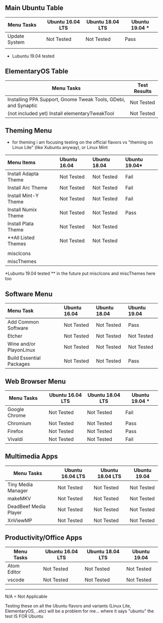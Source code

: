 
## Main Ubuntu Table

Menu Tasks    |   | Ubuntu 16.04 LTS | Ubuntu 18.04 LTS | Ubuntu 19.04 *
--------------|---|------------------|------------------|---------------
Update System |   | Not Tested       | Not Tested       | Pass
              |   |                  |                  |

* Lubuntu 19.04 tested 

## ElementaryOS Table

Menu Tasks                                                     | Test Results
---------------------------------------------------------------|-------------
Installing PPA Support, Gnome Tweak Tools, GDebi, and Synaptic | Not Tested
(not included yet) Install elementaryTweakTool                 | Not Tested

## Theming Menu 
- for theming i am focusing testing on the official flavors vs "theming on Linux Lite" (like Xubuntu anyway), or Linux Mint 

| Menu Items           |   | Ubuntu 16.04 | Ubuntu 18.04 | Ubuntu 19.04* |
|:---------------------|:--|:-------------|:-------------|:--------------|
| Install Adapta Theme |   | Not Tested   | Not Tested   | Fail          |
| Install Arc Theme    |   | Not Tested   | Not Tested   | Fail          |
| Install Mint-Y Theme |   | Not Tested   | Not Tested   | Fail          |
| Install Numix Theme  |   | Not Tested   | Not Tested   | Pass          |
| Install Plata Theme  |   | Not Tested   | Not Tested   |               |
| **All Listed Themes  |   | Not Tested   | Not Tested   |               |
|                      |   |              |              |               |
| miscIcons            |   |              |              |               |
| miscThemes           |   |              |              |               |

*Lubuntu 19.04 tested
** in the future put miscIcons and miscThemes here too 

## Software Menu 

| Menu Task                |   | Ubuntu 16.04 | Ubuntu 18.04 | Ubuntu 19.04 |
|:-------------------------|:--|:-------------|:-------------|:-------------|
| Add Common Software      |   | Not Tested   | Not Tested   | Pass         |
| Etcher                   |   | Not Tested   | Not Tested   | Not Tested   |
| Wine and/or PlayonLinux  |   | Not Tested   | Not Tested   | Not Tested   |
| Build Essential Packages |   | Not Tested   | Not Tested   | Pass         |


## Web Browser Menu 

Menu Tasks    |   | Ubuntu 16.04 LTS | Ubuntu 18.04 LTS | Ubuntu 19.04 *
--------------|---|------------------|------------------|---------------
Google Chrome |   | Not Tested       | Not Tested       | Fail
Chromium      |   | Not Tested       | Not Tested       | Pass
Firefox       |   | Not Tested       | Not Tested       | Pass
Vivaldi       |   | Not Tested       | Not Tested       | Fail


## Multimedia Apps

| Menu Tasks            |   | Ubuntu 16.04 LTS | Ubuntu 18.04 LTS | Ubuntu 19.04 |
|-----------------------|---|------------------|------------------|--------------|
| Tiny Media Manager    |   | Not Tested       | Not Tested       | Not Tested   |
| makeMKV               |   | Not Tested       | Not Tested       | Not Tested   |
| DeadBeef Media Player |   | Not Tested       | Not Tested       | Not Tested   |
| XnViewMP              |   | Not Tested       | Not Tested       | Not Tested   |


## Productivity/Office Apps 

| Menu Tasks  |   | Ubuntu 16.04 LTS | Ubuntu 18.04 LTS | Ubuntu 19.04 |
|-------------|---|------------------|------------------|--------------|
| Atom Editor |   | Not Tested       | Not Tested       | Not Tested   |
| vscode      |   | Not Tested       | Not Tested       | Not Tested   |




---
N/A = Not Applicable

Testing these on all the Ubuntu flavors and variants (Linux Lite, ElementaryOS, ..etc) will be a problem for me... where it says "ubuntu" the test IS FOR Ubuntu
